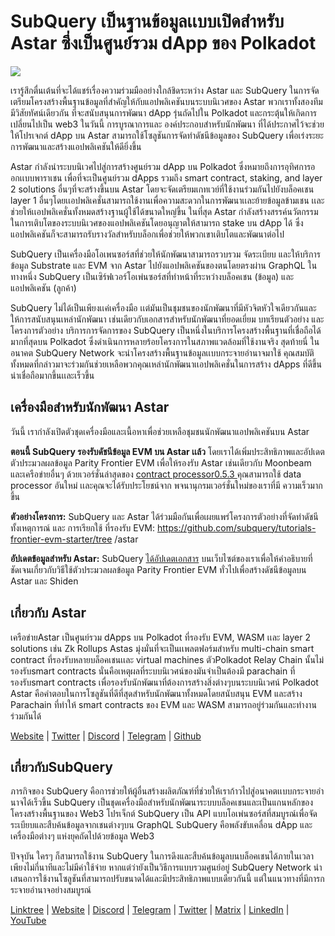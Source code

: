 # SubQuery เป็นฐานข้อมูลเเบบเปิดสำหรับ Astar ซึ่งเป็นศูนย์รวม dApp ของ Polkadot

![](https://miro.medium.com/max/1400/1*VtFbnTYV48Y5mpZtwZsdXA.png)

เรารู้สึกตื่นเต้นที่จะได้แชร์เรื่องความร่วมมืออย่างใกล้ชิดระหว่าง Astar และ SubQuery ในการจัดเตรียมโครงสร้างพื้นฐานข้อมูลที่สำคัญให้กับแอปพลิเคชันบนระบบนิเวศของ Astar พวกเราทั้งสองทีมมีวิสัยทัศน์เดียวกัน ที่จะสนับสนุนการพัฒนา dApp รุ่นถัดไปใน Polkadot และกระตุ้นให้เกิดการเปลี่ยนไปเป็น web3 ในวันนี้ การบูรณาการและ องค์ประกอบสำหรับนักพัฒนา ที่ได้ประกาศไว้จะช่วยให้โปรเจกต์ dApp บน Astar สามารถใช้โซลูชันการจัดทำดัชนีข้อมูลของ SubQuery เพื่อเร่งระยะการพัฒนาและสร้างแอปพลิเคชันให้ดียิ่งขึ้น

Astar กำลังนำระบบนิเวศไปสู่การสร้างศูนย์รวม dApp บน Polkadot ซึ่งหมายถึงการอุทิศการออกเเบบพาราเชน เพื่อที่จะเป็นศูนย์รวม dApps รวมถึง smart contract, staking, and layer 2 solutions อื่นๆที่จะสร้างขึ้นบน Astar โดยจะจัดเตรียมเกทเวย์ที่ใช้งานร่วมกันไปยังบล็อคเชน layer 1 อื่นๆโดยเเอปพลิเคชั่นสามารถใช้งานเพื่อความสะดวกในการพัฒนาเเละย้ายข้อมูลข้ามเชน เเละช่วยให้เเอปพลิเคชั่นทั้งหมดสร้างฐานผู้ใช้ได้ขนาดใหญ่ขึ้น ในที่สุด Astar กำลังสร้างสรรค์นวัตกรรมในการเติบโตของระบบนิเวศของแอปพลิเคชันโดยอนุญาตให้สามารถ stake บน dApp ได้ ซึ่งแอปพลิเคชันก็จะสามารถรับรางวัลสำหรับบล็อกเพื่อช่วยให้พวกเขาเติบโตและพัฒนาต่อไป

SubQuery เป็นเครื่องมือโอเพนซอร์สที่ช่วยให้นักพัฒนาสามารถรวบรวม จัดระเบียบ และให้บริการข้อมูล Substrate และ EVM จาก Astar ไปยังแอปพลิเคชันของตนโดยตรงผ่าน GraphQL ในทางหนึ่ง SubQuery เป็นเซิร์ฟเวอร์โอเพ่นซอร์สที่ทำหน้าที่ระหว่างบล็อคเชน (ข้อมูล) และแอปพลิเคชัน (ลูกค้า)

SubQuery ไม่ได้เป็นเพียงเเค่เครื่องมือ เเต่มันเป็นชุมชนของนักพัฒนาที่มีหัวจิตหัวใจเดียวกันและให้การสนับสนุนเหล่านักพัฒนา เช่นเดียวกับเอกสารสำหรับนักพัฒนาที่ยอดเยี่ยม บทเรียนตัวอย่าง และโครงการตัวอย่าง บริการการจัดการของ SubQuery เป็นหนึ่งในบริการโครงสร้างพื้นฐานที่เชื่อถือได้มากที่สุดบน Polkadot ซึ่งดำเนินการหลายร้อยโครงการในสภาพแวดล้อมที่ใช้งานจริง สุดท้ายนี่ ในอนาคต SubQuery Network จะนำโครงสร้างพื้นฐานข้อมูลเเบบกระจายอำนาจมาใช้ คุณสมบัติทั้งหมดที่กล่าวมาจะร่วมกันช่วยเหลือพวกคุณเหล่านักพัฒนาเเอปพลิเคชั่นในการสร้าง dApps ที่ดีขึ้น น่าเชื่อถือมากขึ้นเเละเร็วขึ้น

## **เครื่องมือสำหรับนักพัฒนา Astar**

วันนี้ เรากำลังเปิดตัวชุดเครื่องมือและเนื้อหาเพื่อช่วยเหลือชุมชนนักพัฒนาแอปพลิเคชันบน Astar

**ตอนนี้ SubQuery รองรับดัชนีข้อมูล EVM บน Astar เเล้ว** โดยเราได้เพิ่มประสิทธิภาพและอัปเดตตัวประมวลผลข้อมูล Parity Frontier EVM เพื่อให้รองรับ Astar เช่นเดียวกับ Moonbeam และเครือข่ายอื่นๆ ด้วยเวอร์ชั่นล่าสุดของ [ contract processor0.5.3 ](https://github.com/subquery/subql/releases/tag/contract-processors%2F0.5.3) คุณสามารถใช้ data processor อันใหม่ เเละคุณจะได้รับประโยชน์จาก พจนานุกรมเวอร์ชั่นใหม่ของเราที่มี ความเร็วมากขึ้น

**ตัวอย่างโครงการ:** SubQuery และ Astar ได้ร่วมมือกันเพื่อเผยแพร่โครงการตัวอย่างที่จัดทำดัชนีทั้งเหตุการณ์ และ การเรียกใช้ ที่รองรับ EVM: https://github.com/subquery/tutorials-frontier-evm-starter/tree /astar

**อัปเดตข้อมูลสำหรับ Astar:** SubQuery [ได้อัปเดตเอกสาร](https://university.subquery.network/build/substrate-evm.html) บนเว็บไซต์ของเราเพื่อให้คำอธิบายที่ชัดเจนเกี่ยวกับวิธีใช้ตัวประมวลผลข้อมูล Parity Frontier EVM ทั่วไปเพื่อสร้างดัชนีข้อมูลบน Astar และ Shiden

## เกี่ยวกับ Astar

เครือข่ายAstar เป็นศูนย์รวม dApps บน Polkadot ที่รองรับ EVM, WASM เเละ layer 2 solutions เช่น Zk Rollups Astas มุ่งมั่นที่จะเป็นเเพลตฟอร์มสำหรับ multi-chain smart contract ที่รองรับหลายบล็อคเชนเเละ virtual machines ตัวPolkadot Relay Chain นั้นไม่รองรับsmart contracts นั่นคือเหตุผลที่ระบบนิเวศน์ของมันจำเป็นต้องมี parachain ที่รองรับsmart contracts เพื่อรองรับนักพัฒนาที่ต้องการสร้างสิ่งต่างๆบนระบบนิเวศน์ Polkadot Astar คือคำตอบในการโซลูชันที่ดีที่สุดสำหรับนักพัฒนาทั้งหมดโดยสนับสนุน EVM และสร้าง Parachain ที่ทำให้ smart contracts ของ EVM และ WASM สามารถอยู่ร่วมกันและทำงานร่วมกันได้

[Website](https://astar.network/) | [Twitter](https://twitter.com/AstarNetwork) | [Discord](https://discord.gg/Z3nC9U4) | [Telegram](https://t.me/PlasmOfficial) | [Github](https://github.com/AstarNetwork)

## เกี่ยวกับSubQuery

ภารกิจของ SubQuery คือการช่วยให้ผู้อื่นสร้างผลิตภัณฑ์ที่ช่วยให้เราก้าวไปสู่อนาคตเเบบกระจายอำนาจได้เร็วขึ้น SubQuery เป็นชุดเครื่องมือสำหรับนักพัฒนาระบบบล็อคเชนและเป็นแกนหลักของโครงสร้างพื้นฐานของ Web3 โปรเจ็กต์ SubQuery เป็น API แบบโอเพ่นซอร์สที่สมบูรณ์เพื่อจัดระเบียบและสืบค้นข้อมูลจากเชนต่างๆบน GraphQL SubQuery คือพลังขับเคลื่อน dApp และเครื่องมือต่างๆ แห่งยุคถัดไปด้วยข้อมูล Web3

ปัจจุบัน ใครๆ ก็สามารถใช้งาน SubQuery ในการดึงและสืบค้นข้อมูลบนบล็อคเชนได้ภายในเวลาเพียงไม่กี่นาทีและไม่มีค่าใช้จ่าย หากแต่ว่ายังเป็นวิธีการแบบรวมศูนย์อยู่ SubQuery Network นำเสนอการใช้งานโซลูชันที่สามารถปรับขนาดได้และมีประสิทธิภาพแบบเดียวกันนี้ แต่ในแนวทางที่มีการกระจายอำนาจอย่างสมบูรณ์

[Linktree](https://linktr.ee/subquerynetwork) | [Website](https://subquery.network/) | [Discord](https://discord.com/invite/78zg8aBSMG) | [Telegram](https://t.me/subquerynetwork) | [Twitter](https://twitter.com/subquerynetwork) | [Matrix](https://matrix.to/#/#subquery:matrix.org) | [LinkedIn](https://www.linkedin.com/company/subquery) | [YouTube](https://www.youtube.com/channel/UCi1a6NUUjegcLHDFLr7CqLw)
